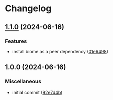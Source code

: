 # Changelog

## [1.1.0](https://github.com/rowanmanning/biome-config/compare/v1.0.0...v1.1.0) (2024-06-16)


### Features

* install biome as a peer dependency ([01e6498](https://github.com/rowanmanning/biome-config/commit/01e6498905860948ea0a71132bf80af102ca832c))

## 1.0.0 (2024-06-16)


### Miscellaneous

* initial commit ([92e7d4b](https://github.com/rowanmanning/biome-config/commit/92e7d4b5e36a8c4f2fdd67396a5567ef8bcf5ea5))
